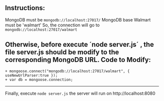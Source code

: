 Instructions:
------------

MongoDB must be `mongodb://localhost:27017/`
MongoDB base Walmart must be 'walmart'
So, the connection will go to `mongodb://localhost:27017/walmart`

Otherwise, before execute ´node server.js´ , the file server.js should be modify to the corresponding MongoDB URL.
Code to Modify:
----------------------
```
+ mongoose.connect("mongodb://localhost:27017/walmart", { useNewUrlParser:true });
+ var db = mongoose.connection;
```
----------------------

Finally, execute `node server.js` the server will run on http://localhost:8080
